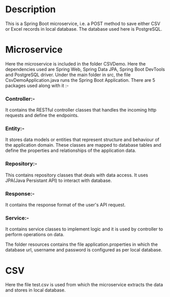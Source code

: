 # Description
This is a Spring Boot microservice, i.e. a POST method to save either CSV or Excel records in local database. The database used here is PostgreSQL.



# Microservice
Here the microservice is included in the folder CSVDemo. Here the dependencies used are Spring Web, Spring Data JPA, Spring Boot DevTools and PostgreSQL driver. Under the main folder in src, the file CsvDemoApplication.java runs the Spring Boot Application. There are 5 packages used along with it :- 

### Controller:-
It contains the RESTful controller classes that handles the incoming http requests and define the endpoints.

### Entity:-
It stores data models or entities that represent structure and behaviour of the application domain. These classes are mapped to database tables and define the properties and relationships of the application data.

### Repository:-
This contains repository classes that deals with data access. It uses JPA(Java Persistant API) to interact with database.

### Response:-
It contains the response format of the user's API request.

### Service:-
It contains service classes to implement logic and it is used by controller to perform operations on data.

The folder resources contains the file application.properties in which the database url, username and password is configured as per local database.



# CSV 
Here the file test.csv is used from which the microservice extracts the data and stores in local database.
